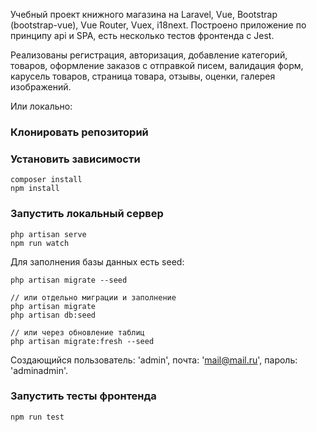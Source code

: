 Учебный проект книжного магазина на Laravel, Vue, Bootstrap (bootstrap-vue), Vue Router, Vuex, i18next. Построено приложение по принципу api и SPA, есть несколько тестов фронтенда с Jest.

Реализованы регистрация, авторизация, добавление категорий, товаров, оформление заказов с отправкой писем, валидация форм, карусель товаров, страница товара, отзывы, оценки, галерея изображений.

Или локально:

### Клонировать репозиторий

### Установить зависимости

```
composer install
npm install
```

### Запустить локальный сервер

```
php artisan serve
npm run watch
```

Для заполнения базы данных есть seed:

```
php artisan migrate --seed

// или отдельно миграции и заполнение
php artisan migrate
php artisan db:seed

// или через обновление таблиц
php artisan migrate:fresh --seed
```

Создающийся пользователь: 'admin', почта: 'mail@mail.ru', пароль: 'adminadmin'.

### Запустить тесты фронтенда

```
npm run test
```
